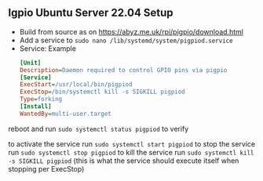 ## lgpio Ubuntu Server 22.04 Setup
- Build from source as on https://abyz.me.uk/rpi/pigpio/download.html
- Add a service to `sudo nano /lib/systemd/system/pigpiod.service`
- Service:
  Example
  ```ini
  [Unit]
  Description=Daemon required to control GPIO pins via pigpio
  [Service]
  ExecStart=/usr/local/bin/pigpiod
  ExecStop=/bin/systemctl kill -s SIGKILL pigpiod
  Type=forking
  [Install]
  WantedBy=multi-user.target
  ```

reboot and run `sudo systemctl status pigpiod` to verify

to activate the service run `sudo systemctl start pigpiod`
to stop the service run `sudo systemctl stop pigpiod`
to kill the service run `sudo systemctl kill -s SIGKILL pigpiod` (this is what the service should execute itself when stopping per ExecStop)
